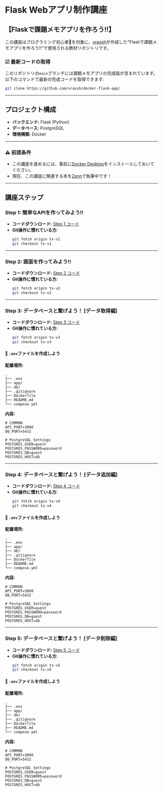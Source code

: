 # Flask Webアプリ制作講座

## 【Flaskで課題メモアプリを作ろう!!】

この講座はプログラミング初心者🔰を対象に、[urassh](https://github.com/urassh)が作成した"Flaskで課題メモアプリを作ろう!!"で使用される教材リポジトリです。

### ☑ 最新コードの取得
このリポジトリの`main`ブランチには課題メモアプリの完成版が含まれています。以下のコマンドで最新の完成コードを取得できます:

```bash
git clone https://github.com/urassh/docker-flask-app/
```

---

## プロジェクト構成

- **バックエンド:** Flask (Python)
- **データベース:** PostgreSQL
- **環境構築:** Docker

---

### ⚠ 前提条件
- この講座を進めるには、事前に[Docker Desktop](https://www.docker.com/ja-jp/products/docker-desktop/)をインストールしておいてください。
- 現在、この講座に関連する本を[Zenn](https://zenn.dev/urassh)で執筆中です！

---

## 講座ステップ

### Step 1: 簡単なAPIを作ってみよう!!
- **コードダウンロード:** [Step 1 コード](https://github.com/urassh/docker-flask-app/releases/tag/tx-v1.0)
- **Git操作に慣れている方:**
  ```bash
  git fetch origin tx-v1
  git checkout tx-v1
  ```

---

### Step 2: 画面を作ってみよう!!
- **コードダウンロード:** [Step 2 コード](https://github.com/urassh/docker-flask-app/releases/tag/tx-v2.0)
- **Git操作に慣れている方:**
  ```bash
  git fetch origin tx-v2
  git checkout tx-v2
  ```

---

### Step 3: データベースと繋げよう！ [データ取得編]
- **コードダウンロード:** [Step 3 コード](https://github.com/urassh/docker-flask-app/releases/tag/tx-v3.0)
- **Git操作に慣れている方:**
  ```bash
  git fetch origin tx-v3
  git checkout tx-v3
  ```

#### 📌 `.env`ファイルを作成しよう

**配置場所:**
```
.
├── .env
├── app/
├── db/
├── .gitignore
├── Dockerfile
├── README.md
└── compose.yml
```

**内容:**
```dotenv
# COMMON
API_PORT=3000
DB_PORT=5432

# PostgreSQL Settings
POSTGRES_USER=guest
POSTGRES_PASSWORD=password
POSTGRES_DB=guest
POSTGRES_HOST=db
```

---

### Step 4: データベースと繋げよう！ [データ追加編]
- **コードダウンロード:** [Step 4 コード](https://github.com/urassh/docker-flask-app/releases/tag/tx-v4.0)
- **Git操作に慣れている方:**
  ```bash
  git fetch origin tx-v4
  git checkout tx-v4
  ```

#### 📌 `.env`ファイルを作成しよう

**配置場所:**
```
.
├── .env
├── app/
├── db/
├── .gitignore
├── Dockerfile
├── README.md
└── compose.yml
```

**内容:**
```dotenv
# COMMON
API_PORT=3000
DB_PORT=5432

# PostgreSQL Settings
POSTGRES_USER=guest
POSTGRES_PASSWORD=password
POSTGRES_DB=guest
POSTGRES_HOST=db
```

---

### Step 5: データベースと繋げよう！ [データ削除編]
- **コードダウンロード:** [Step 5 コード](https://github.com/urassh/docker-flask-app/releases/tag/tx-v5.0)
- **Git操作に慣れている方:**
  ```bash
  git fetch origin tx-v5
  git checkout tx-v5
  ```

#### 📌 `.env`ファイルを作成しよう

**配置場所:**
```
.
├── .env
├── app/
├── db/
├── .gitignore
├── Dockerfile
├── README.md
└── compose.yml
```

**内容:**
```dotenv
# COMMON
API_PORT=3000
DB_PORT=5432

# PostgreSQL Settings
POSTGRES_USER=guest
POSTGRES_PASSWORD=password
POSTGRES_DB=guest
POSTGRES_HOST=db
```

